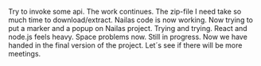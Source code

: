Try to invoke some api. The work continues.
The zip-file I need take so much time to download/extract.
Nailas code is now working. Now trying to put a marker and a popup on Nailas project.
Trying and trying.
React and node.js feels heavy. Space problems now. Still in progress.
Now we have handed in the final version of the project. Let´s see if there will be more meetings.
